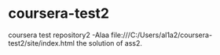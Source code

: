 # coursera-test2
coursera test repository2 -Alaa
file:///C:/Users/al1a2/coursera-test2/site/index.html
the solution of ass2.
